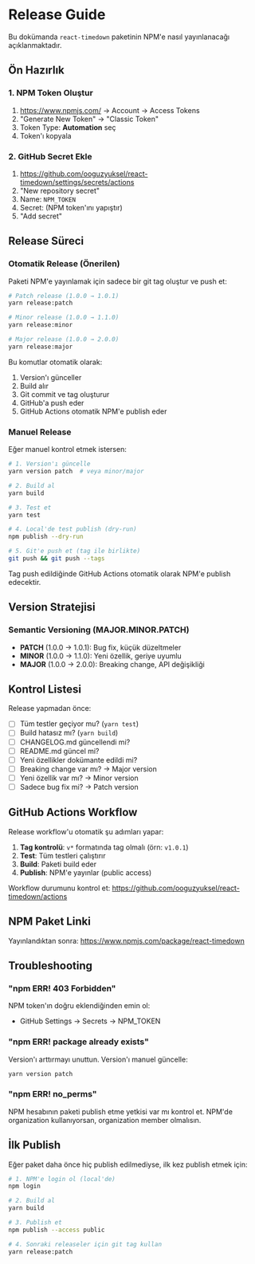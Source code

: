 # Release Guide

Bu dokümanda `react-timedown` paketinin NPM'e nasıl yayınlanacağı açıklanmaktadır.

## Ön Hazırlık

### 1. NPM Token Oluştur

1. https://www.npmjs.com/ → Account → Access Tokens
2. "Generate New Token" → "Classic Token"
3. Token Type: **Automation** seç
4. Token'ı kopyala

### 2. GitHub Secret Ekle

1. https://github.com/ooguzyuksel/react-timedown/settings/secrets/actions
2. "New repository secret"
3. Name: `NPM_TOKEN`
4. Secret: (NPM token'ını yapıştır)
5. "Add secret"

## Release Süreci

### Otomatik Release (Önerilen)

Paketi NPM'e yayınlamak için sadece bir git tag oluştur ve push et:

```bash
# Patch release (1.0.0 → 1.0.1)
yarn release:patch

# Minor release (1.0.0 → 1.1.0)
yarn release:minor

# Major release (1.0.0 → 2.0.0)
yarn release:major
```

Bu komutlar otomatik olarak:
1. Version'ı günceller
2. Build alır
3. Git commit ve tag oluşturur
4. GitHub'a push eder
5. GitHub Actions otomatik NPM'e publish eder

### Manuel Release

Eğer manuel kontrol etmek istersen:

```bash
# 1. Version'ı güncelle
yarn version patch  # veya minor/major

# 2. Build al
yarn build

# 3. Test et
yarn test

# 4. Local'de test publish (dry-run)
npm publish --dry-run

# 5. Git'e push et (tag ile birlikte)
git push && git push --tags
```

Tag push edildiğinde GitHub Actions otomatik olarak NPM'e publish edecektir.

## Version Stratejisi

### Semantic Versioning (MAJOR.MINOR.PATCH)

- **PATCH** (1.0.0 → 1.0.1): Bug fix, küçük düzeltmeler
- **MINOR** (1.0.0 → 1.1.0): Yeni özellik, geriye uyumlu
- **MAJOR** (1.0.0 → 2.0.0): Breaking change, API değişikliği

## Kontrol Listesi

Release yapmadan önce:

- [ ] Tüm testler geçiyor mu? (`yarn test`)
- [ ] Build hatasız mı? (`yarn build`)
- [ ] CHANGELOG.md güncellendi mi?
- [ ] README.md güncel mi?
- [ ] Yeni özellikler dokümante edildi mi?
- [ ] Breaking change var mı? → Major version
- [ ] Yeni özellik var mı? → Minor version
- [ ] Sadece bug fix mi? → Patch version

## GitHub Actions Workflow

Release workflow'u otomatik şu adımları yapar:

1. **Tag kontrolü**: `v*` formatında tag olmalı (örn: `v1.0.1`)
2. **Test**: Tüm testleri çalıştırır
3. **Build**: Paketi build eder
4. **Publish**: NPM'e yayınlar (public access)

Workflow durumunu kontrol et:
https://github.com/ooguzyuksel/react-timedown/actions

## NPM Paket Linki

Yayınlandıktan sonra:
https://www.npmjs.com/package/react-timedown

## Troubleshooting

### "npm ERR! 403 Forbidden"

NPM token'ın doğru eklendiğinden emin ol:
- GitHub Settings → Secrets → NPM_TOKEN

### "npm ERR! package already exists"

Version'ı arttırmayı unuttun. Version'ı manuel güncelle:
```bash
yarn version patch
```

### "npm ERR! no_perms"

NPM hesabının paketi publish etme yetkisi var mı kontrol et.
NPM'de organization kullanıyorsan, organization member olmalısın.

## İlk Publish

Eğer paket daha önce hiç publish edilmediyse, ilk kez publish etmek için:

```bash
# 1. NPM'e login ol (local'de)
npm login

# 2. Build al
yarn build

# 3. Publish et
npm publish --access public

# 4. Sonraki releaseler için git tag kullan
yarn release:patch
```

